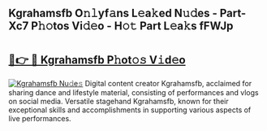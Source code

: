 ## Kgrahamsfb O𝚗𝚕yf𝚊ns L𝚎a𝚔ed N𝚞𝚍es - Part-Xc7 P𝚑𝚘tos Vi𝚍𝚎o - H𝚘𝚝 Part L𝚎a𝚔s fFWJp

# <h2><a href="http://kf3nj1o.oniu.top/?m=Kgrahamsfb">🔗👉 🔴 Kgrahamsfb P𝚑ot𝚘𝚜 V𝚒d𝚎o</a></h2>

[![Kgrahamsfb Nu𝚍e𝚜](https://i.imgur.com/0qMVB7G.gif)](http://kf3nj1o.oniu.top/?m=Kgrahamsfb)
Digital content creator Kgrahamsfb, acclaimed for sharing dance and lifestyle material, consisting of performances and vlogs on social media. Versatile stagehand Kgrahamsfb, known for their exceptional skills and accomplishments in supporting various aspects of live performances.  
